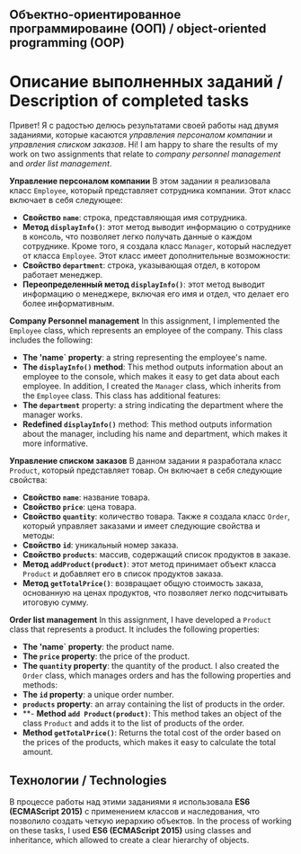 ## Объектно-ориентированное программироваине (ООП) / object-oriented programming (OOP)

# Описание выполненных заданий / Description of completed tasks

Привет! Я с радостью делюсь результатами своей работы над двумя заданиями, которые касаются *управления персоналом компании* и *управления списком заказов*.
Hi! I am happy to share the results of my work on two assignments that relate to *company personnel management* and *order list management*.

**Управление персоналом компании**
В этом задании я реализовала класс `Employee`, который представляет сотрудника компании. Этот класс включает в себя следующее:
- **Свойство `name`**: строка, представляющая имя сотрудника.
- **Метод `displayInfo()`**: этот метод выводит информацию о сотруднике в консоль, что позволяет легко получать данные о каждом сотруднике.
Кроме того, я создала класс `Manager`, который наследует от класса `Employee`. Этот класс имеет дополнительные возможности:
- **Свойство `department`**: строка, указывающая отдел, в котором работает менеджер.
- **Переопределенный метод `displayInfo()`**: этот метод выводит информацию о менеджере, включая его имя и отдел, что делает его более информативным.

**Company Personnel management**
In this assignment, I implemented the `Employee` class, which represents an employee of the company. This class includes the following:
- **The 'name` property**: a string representing the employee's name.
- **The `displayInfo()` method**: This method outputs information about an employee to the console, which makes it easy to get data about each employee.
In addition, I created the `Manager` class, which inherits from the `Employee` class. This class has additional features:
- **The `department`** property: a string indicating the department where the manager works.
- **Redefined `displayInfo()`** method: This method outputs information about the manager, including his name and department, which makes it more informative.


**Управление списком заказов**
В данном задании я разработала класс `Product`, который представляет товар. Он включает в себя следующие свойства:
- **Свойство `name`**: название товара.
- **Свойство `price`**: цена товара.
- **Свойство `quantity`**: количество товара.
Также я создала класс `Order`, который управляет заказами и имеет следующие свойства и методы:
- **Свойство `id`**: уникальный номер заказа.
- **Свойство `products`**: массив, содержащий список продуктов в заказе.
- **Метод `addProduct(product)`**: этот метод принимает объект класса `Product` и добавляет его в список продуктов заказа.
- **Метод `getTotalPrice()`**: возвращает общую стоимость заказа, основанную на ценах продуктов, что позволяет легко подсчитывать итоговую сумму.

**Order list management**
In this assignment, I have developed a `Product` class that represents a product. It includes the following properties:
- **The 'name` property**: the product name.
- **The `price` property**: the price of the product.
- **The `quantity` property**: the quantity of the product.
I also created the `Order` class, which manages orders and has the following properties and methods:
- **The `id` property**: a unique order number.
- **`products` property**: an array containing the list of products in the order.
- **- **Method `add Product(product)`**: This method takes an object of the class `Product` and adds it to the list of products of the order.
- **Method `getTotalPrice()`**: Returns the total cost of the order based on the prices of the products, which makes it easy to calculate the total amount.


## Технологии / Technologies

В процессе работы над этими заданиями я использовала **ES6 (ECMAScript 2015)** с применением классов и наследования, что позволило создать четкую иерархию объектов.
In the process of working on these tasks, I used **ES6 (ECMAScript 2015)** using classes and inheritance, which allowed to create a clear hierarchy of objects.
